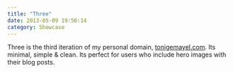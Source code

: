 ```yaml
---
title: "Three"
date: 2013-05-09 19:56:14
category: Showcase
---
```


Three is the third iteration of my personal domain, [tonigemayel.com](http://tonigemayel.com "Toni Gemayel"). Its minimal, simple & clean. Its perfect for users who include hero images with their blog posts.
